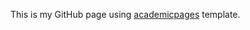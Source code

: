 This is my GitHub page using [academicpages](https://github.com/academicpages/academicpages.github.io) template.